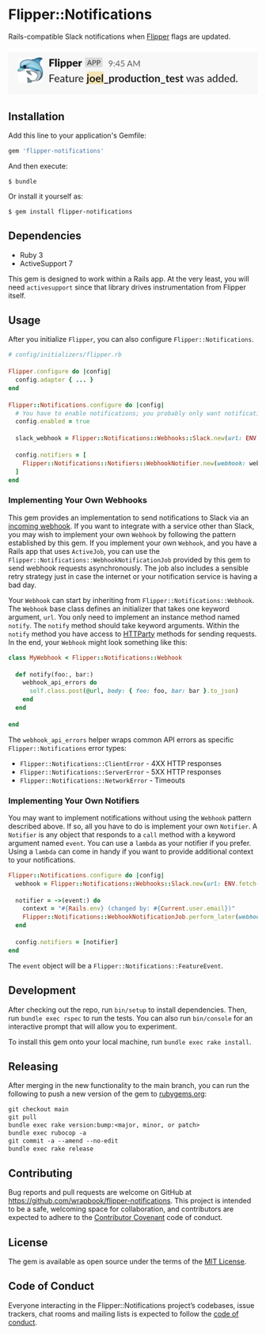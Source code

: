 # Flipper::Notifications

Rails-compatible Slack notifications when [Flipper](https://github.com/jnunemaker/flipper)
flags are updated.

![FlipperNotification](images/flipper-notifications.png)

## Installation

Add this line to your application's Gemfile:

```ruby
gem 'flipper-notifications'
```

And then execute:

    $ bundle

Or install it yourself as:

    $ gem install flipper-notifications

## Dependencies

* Ruby 3
* ActiveSupport 7

This gem is designed to work within a Rails app. At the very least, you will
need `activesupport` since that library drives instrumentation from Flipper
itself.

## Usage

After you initialize `Flipper`, you can also configure `Flipper::Notifications`.

```ruby
# config/initializers/flipper.rb

Flipper.configure do |config|
  config.adapter { ... }
end

Flipper::Notifications.configure do |config|
  # You have to enable notifications; you probably only want notifications enabled in production.
  config.enabled = true

  slack_webhook = Flipper::Notifications::Webhooks::Slack.new(url: ENV.fetch("SLACK_WEBHOOK_URL"))

  config.notifiers = [
    Flipper::Notifications::Notifiers::WebhookNotifier.new(webhook: webhook)
  ]
end
```

### Implementing Your Own Webhooks

This gem provides an implementation to send notifications to Slack via an
[incoming webhook](https://api.slack.com/messaging/webhooks).
If you want to integrate with a service other than Slack, you may wish to
implement your own `Webhook` by following the pattern established by this gem.
If you implement your own `Webhook`, and you have a Rails app that uses `ActiveJob`,
you can use the `Flipper::Notifications::WebhookNotificationJob` provided by this
gem to send webhook requests asynchronously. The job also includes a sensible
retry strategy just in case the internet or your notification service is having a bad day.

Your `Webhook` can start by inheriting from `Flipper::Notifications::Webhook`.
The `Webhook` base class defines an initializer that takes one keyword argument, `url`.
You only need to implement an instance method named `notify`. The `notify` method
should take keyword arguments.  Within the `notify` method you have access to
[HTTParty](https://github.com/jnunemaker/httparty) methods for sending requests.
In the end, your `Webhook` might look something like this:

```ruby
class MyWebhook < Flipper::Notifications::Webhook

  def notify(foo:, bar:)
    webhook_api_errors do
      self.class.post(@url, body: { foo: foo, bar: bar }.to_json)
    end
  end

end
```

The `webhook_api_errors` helper wraps common API errors as specific `Flipper::Notifications`
error types:

* `Flipper::Notifications::ClientError` - 4XX HTTP responses
* `Flipper::Notifications::ServerError` - 5XX HTTP responses
* `Flipper::Notifications::NetworkError` - Timeouts

### Implementing Your Own Notifiers

You may want to implement notifications without using the `Webhook` pattern
described above. If so, all you have to do is implement your own `Notifier`.
A `Notifier` is any object that responds to a `call` method with a keyword
argument named `event`. You can use a `lambda` as your notifier if you prefer.
Using a `lambda` can come in handy if you want to provide additional context
to your notifications.

```ruby
Flipper::Notifications.configure do |config|
  webhook = Flipper::Notifications::Webhooks::Slack.new(url: ENV.fetch("SLACK_WEBHOOK_URL"))

  notifier = ->(event:) do
    context = "#{Rails.env} (changed by: #{Current.user.email})"
    Flipper::Notifications::WebhookNotificationJob.perform_later(webhook: webhook, event: event, context_markdown: context)
  end

  config.notifiers = [notifier]
end
```

The `event` object will be a `Flipper::Notifications::FeatureEvent`.

## Development

After checking out the repo, run `bin/setup` to install dependencies.
Then, run `bundle exec rspec` to run the tests. You can also run `bin/console` for an
interactive prompt that will allow you to experiment.

To install this gem onto your local machine, run `bundle exec rake install`.

## Releasing

After merging in the new functionality to the main branch, you can run the following
to push a new version of the gem to [rubygems.org](https://rubygems.org):

```
git checkout main
git pull
bundle exec rake version:bump:<major, minor, or patch>
bundle exec rubocop -a
git commit -a --amend --no-edit
bundle exec rake release
```

## Contributing

Bug reports and pull requests are welcome on GitHub at
https://github.com/wrapbook/flipper-notifications. This project is intended to
be a safe, welcoming space for collaboration, and contributors are expected to
adhere to the [Contributor Covenant](http://contributor-covenant.org) code of conduct.

## License

The gem is available as open source under the terms of the
[MIT License](https://opensource.org/licenses/MIT).

## Code of Conduct

Everyone interacting in the Flipper::Notifications project’s codebases,
issue trackers, chat rooms and mailing lists is expected to follow the
[code of conduct](https://github.com/[USERNAME]/flipper-notifications/blob/master/CODE_OF_CONDUCT.md).
